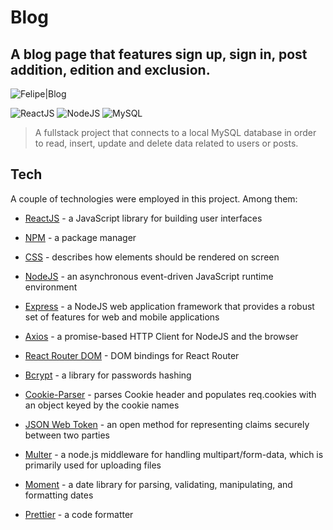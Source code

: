 # Blog

## A blog page that features sign up, sign in, post addition, edition and exclusion.

![Felipe|Blog](https://img.shields.io/badge/FelipeMDantas-Chat-green)

<p>

![ReactJS](https://img.shields.io/badge/react-%2320232a.svg?style=for-the-badge&logo=react&logoColor=%2361DAFB)
![NodeJS](https://img.shields.io/badge/node.js-6DA55F?style=for-the-badge&logo=node.js&logoColor=white)
![MySQL](https://img.shields.io/badge/mysql-%2300f.svg?style=for-the-badge&logo=mysql&logoColor=white)

> A fullstack project that connects to a local MySQL database in order to read, insert, update and delete data related to users or posts.

## Tech

A couple of technologies were employed in this project. Among them:

- [ReactJS] - a JavaScript library for building user interfaces
- [NPM] - a package manager
- [CSS] - describes how elements should be rendered on screen
- [NodeJS] - an asynchronous event-driven JavaScript runtime environment
- [Express] - a NodeJS web application framework that provides a robust set of features for web and mobile applications
- [Axios] - a promise-based HTTP Client for NodeJS and the browser
- [React Router DOM] - DOM bindings for React Router
- [Bcrypt] - a library for passwords hashing
- [Cookie-Parser] - parses Cookie header and populates req.cookies with an object keyed by the cookie names
- [JSON Web Token] - an open method for representing claims securely between two parties
- [Multer] - a node.js middleware for handling multipart/form-data, which is primarily used for uploading files
- [Moment] - a date library for parsing, validating, manipulating, and formatting dates
- [Prettier] - a code formatter

  [reactjs]: https://reactjs.org/
  [npm]: https://www.npmjs.com/
  [css]: https://developer.mozilla.org/en-US/docs/Web/CSS
  [nodejs]: https://nodejs.org/en/
  [express]: https://expressjs.com/
  [axios]: https://axios-http.com/docs/intro
  [react router dom]: https://reactrouter.com/
  [bcrypt]: https://www.npmjs.com/package/bcrypt
  [cookie-parser]: https://github.com/expressjs/cookie-parser
  [json web token]: https://jwt.io/
  [multer]: https://github.com/expressjs/multer
  [moment]: https://github.com/moment/moment
  [prettier]: https://prettier.io/
